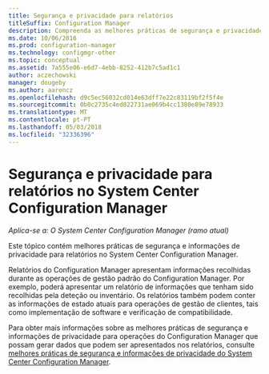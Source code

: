 ```yaml
---
title: Segurança e privacidade para relatórios
titleSuffix: Configuration Manager
description: Compreenda as melhores práticas de segurança e privacidade quando estiver a utilizar a funcionalidade de relatórios no Configuration Manager.
ms.date: 10/06/2016
ms.prod: configuration-manager
ms.technology: configmgr-other
ms.topic: conceptual
ms.assetid: 7a555e06-e6d7-4ebb-8252-412b7c5ad1c1
author: aczechowski
manager: dougeby
ms.author: aaroncz
ms.openlocfilehash: d9c5ec56032cd014e63dff7e22c83119bf2f5f4e
ms.sourcegitcommit: 0b0c2735c4ed822731ae069b4cc1380e89e78933
ms.translationtype: MT
ms.contentlocale: pt-PT
ms.lasthandoff: 05/03/2018
ms.locfileid: "32336396"
---
```

# <a name="security-and-privacy-for-reporting-in-system-center-configuration-manager"></a>Segurança e privacidade para relatórios no System Center Configuration Manager

*Aplica-se a: O System Center Configuration Manager (ramo atual)*

Este tópico contém melhores práticas de segurança e informações de privacidade para relatórios no System Center Configuration Manager.  

 Relatórios do Configuration Manager apresentam informações recolhidas durante as operações de gestão padrão do Configuration Manager. Por exemplo, poderá apresentar um relatório de informações que tenham sido recolhidas pela deteção ou inventário. Os relatórios também podem conter as informações de estado atuais para operações de gestão de clientes, tais como implementação de software e verificação de compatibilidade.  

 Para obter mais informações sobre as melhores práticas de segurança e informações de privacidade para operações do Configuration Manager que possam gerar dados que podem ser apresentados nos relatórios, consulte [melhores práticas de segurança e informações de privacidade do System Center Configuration Manager](../../plan-design/security/security-best-practices-and-privacy-information.md).  
